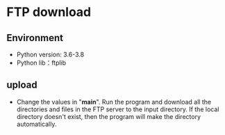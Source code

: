 # FTP download
## Environment
- Python version: 3.6-3.8
- Python lib：ftplib
## upload
- Change the values in "__main__". Run the program and download all the directories and files in the FTP server to the input directory. If the local directory doesn't exist, then the program will make the directory automatically.
